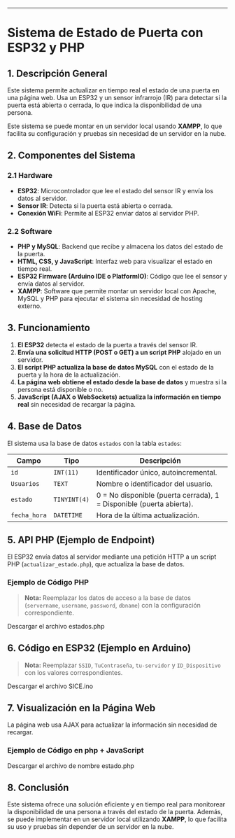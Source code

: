 ---
# **Sistema de Estado de Puerta con ESP32 y PHP**  

## **1. Descripción General**  
Este sistema permite actualizar en tiempo real el estado de una puerta en una página web. Usa un ESP32 y un sensor infrarrojo (IR) para detectar si la puerta está abierta o cerrada, lo que indica la disponibilidad de una persona.  

Este sistema se puede montar en un servidor local usando **XAMPP**, lo que facilita su configuración y pruebas sin necesidad de un servidor en la nube.  

## **2. Componentes del Sistema**  

### **2.1 Hardware**  
- **ESP32**: Microcontrolador que lee el estado del sensor IR y envía los datos al servidor.  
- **Sensor IR**: Detecta si la puerta está abierta o cerrada.  
- **Conexión WiFi**: Permite al ESP32 enviar datos al servidor PHP.  

### **2.2 Software**  
- **PHP y MySQL**: Backend que recibe y almacena los datos del estado de la puerta.  
- **HTML, CSS, y JavaScript**: Interfaz web para visualizar el estado en tiempo real.  
- **ESP32 Firmware (Arduino IDE o PlatformIO)**: Código que lee el sensor y envía datos al servidor.  
- **XAMPP**: Software que permite montar un servidor local con Apache, MySQL y PHP para ejecutar el sistema sin necesidad de hosting externo.  

## **3. Funcionamiento**  
1. **El ESP32** detecta el estado de la puerta a través del sensor IR.  
2. **Envía una solicitud HTTP (POST o GET) a un script PHP** alojado en un servidor.  
3. **El script PHP actualiza la base de datos MySQL** con el estado de la puerta y la hora de la actualización.  
4. **La página web obtiene el estado desde la base de datos** y muestra si la persona está disponible o no.  
5. **JavaScript (AJAX o WebSockets) actualiza la información en tiempo real** sin necesidad de recargar la página.  

## **4. Base de Datos**  
El sistema usa la base de datos `estados` con la tabla `estados`:  

| Campo       | Tipo         | Descripción |
|-------------|-------------|-------------|
| `id`        | `INT(11)`   | Identificador único, autoincremental. |
| `Usuarios`  | `TEXT`      | Nombre o identificador del usuario. |
| `estado`    | `TINYINT(4)` | 0 = No disponible (puerta cerrada), 1 = Disponible (puerta abierta). |
| `fecha_hora` | `DATETIME`  | Hora de la última actualización. |

## **5. API PHP (Ejemplo de Endpoint)**  
El ESP32 envía datos al servidor mediante una petición HTTP a un script PHP (`actualizar_estado.php`), que actualiza la base de datos.  

### **Ejemplo de Código PHP**  
> **Nota:** Reemplazar los datos de acceso a la base de datos (`servername`, `username`, `password`, `dbname`) con la configuración correspondiente.

Descargar el archivo estados.php

## **6. Código en ESP32 (Ejemplo en Arduino)**  
> **Nota:** Reemplazar `SSID`, `TuContraseña`, `tu-servidor` y `ID_Dispositivo` con los valores correspondientes.

Descargar el archivo SICE.ino

## **7. Visualización en la Página Web**  
La página web usa AJAX para actualizar la información sin necesidad de recargar.  

### **Ejemplo de Código en php + JavaScript**  
Descargar el archivo de nombre estado.php

## **8. Conclusión**  
Este sistema ofrece una solución eficiente y en tiempo real para monitorear la disponibilidad de una persona a través del estado de la puerta. Además, se puede implementar en un servidor local utilizando **XAMPP**, lo que facilita su uso y pruebas sin depender de un servidor en la nube.  
